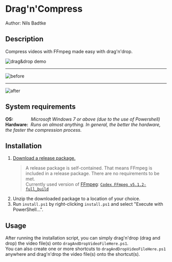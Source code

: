 # Drag'n'Compress
Author: Nils Badtke

## Description
Compress videos with FFmpeg made easy with drag'n'drop.

![drag&drop demo](https://user-images.githubusercontent.com/35294329/223697294-fe93649f-05fb-4a4f-8cd3-79e3b0b7cff3.gif)

---

![before](https://user-images.githubusercontent.com/35294329/223697409-401d8bef-4e78-4295-9fa9-feb517e3cadb.png)

---

![after](https://user-images.githubusercontent.com/35294329/223697544-8b48547f-9eb4-43f1-80ed-b18c34e5575e.png)

## System requirements
**OS:** &nbsp;&nbsp;&nbsp;&nbsp;&nbsp;&nbsp;&nbsp;&nbsp;&nbsp;&nbsp;&nbsp;&nbsp;&nbsp;*Microsoft Windows 7 or above (due to the use of Powershell)*  
**Hardware:** &nbsp;*Runs on almost anything. In general, the better the hardware, the faster the compression process.*

## Installation
1. [Download a release package.](https://github.com/Zeratoxx/Drag-n-Compress/releases)  
   > A release package is self-contained. That means FFmpeg is included in a release package. There are no requirements to be met.  
   > Currently used version of [FFmpeg](https://ffmpeg.org/): [`Codex FFmpeg v5.1.2-full_build`](https://github.com/GyanD/codexffmpeg/releases/tag/5.1.2)
1. Unzip the downloaded package to a location of your choice.
1. Run `install.ps1` by right-clicking `install.ps1` and select "Execute with PowerShell...".

## Usage
After running the installation script, you can simply drag'n'drop (drag and drop) the video file(s) onto `dragAndDropVideoFileHere.ps1`.  
You can also create one or more shortcuts to `dragAndDropVideoFileHere.ps1` anywhere and drag'n'drop the video file(s) onto the shortcut(s).
